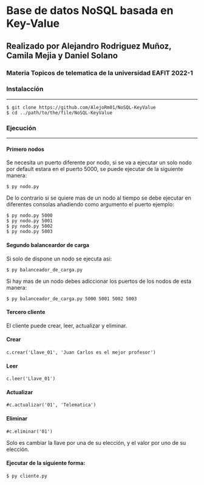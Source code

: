 # Base de datos NoSQL basada en Key-Value

## Realizado por Alejandro Rodriguez Muñoz, Camila Mejia y Daniel Solano 

### Materia Topicos de telematica de la universidad EAFIT 2022-1

### Instalacción
***
```
$ git clone https://github.com/AlejoRm01/NoSQL-KeyValue
$ cd ../path/to/the/file/NoSQL-KeyValue
```
### Ejecución
***
#### Primero nodos
Se necesita un puerto diferente por nodo, si se va a ejecutar un solo nodo por default estara en el
puerto 5000, se puede ejecutar de la siguiente manera: 
```
$ py nodo.py
```
De lo contrario si se quiere mas de un nodo al tiempo se debe ejecutar en diferentes consolas añadiendo como argumento el puerto
ejemplo:
```
$ py nodo.py 5000
$ py nodo.py 5001
$ py nodo.py 5002
$ py nodo.py 5003
```
#### Segundo balanceardor de carga
Si solo de dispone un nodo se ejecuta asi:
```
$ py balanceador_de_carga.py
```
Si hay mas de un nodo debes adiccionar los puertos de los nodos de esta manera:
```
$ py balanceador_de_carga.py 5000 5001 5002 5003
```

#### Tercero cliente
El cliente puede crear, leer, actualizar y eliminar.

#### Crear
```
c.crear('Llave_01', 'Juan Carlos es el mejor profesor') 
```
#### Leer 
```
c.leer('Llave_01')
``` 
#### Actualizar
```
#c.actualizar('01', 'Telematica')
```
#### Eliminar
```
#c.eliminar('01')
```
Solo es cambiar la llave por una de su elección, y el valor por uno de su elección.
#### Ejecutar de la siguiente forma:
```
$ py cliente.py 
```
